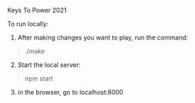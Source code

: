 Keys To Power 2021

To run locally:

1. After making changes you want to play, run the command:
  > ./make
2. Start the local server:
  > npm start
3. in the browser, go to
   localhost:8000

